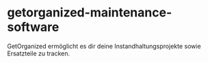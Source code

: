 # getorganized-maintenance-software
GetOrganized ermöglicht es dir deine Instandhaltungsprojekte sowie Ersatzteile zu tracken.
